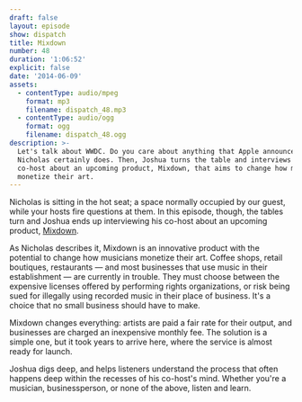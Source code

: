 ```yaml
---
draft: false
layout: episode
show: dispatch
title: Mixdown
number: 48
duration: '1:06:52'
explicit: false
date: '2014-06-09'
assets:
  - contentType: audio/mpeg
    format: mp3
    filename: dispatch_48.mp3
  - contentType: audio/ogg
    format: ogg
    filename: dispatch_48.ogg
description: >-
  Let's talk about WWDC. Do you care about anything that Apple announced?
  Nicholas certainly does. Then, Joshua turns the table and interviews his
  co-host about an upcoming product, Mixdown, that aims to change how musicians
  monetize their art.
---
```

Nicholas is sitting in the hot seat; a space normally occupied by our guest, while your hosts fire questions at them. In this episode, though, the tables turn and Joshua ends up interviewing his co-host about an upcoming product, [Mixdown](http://mixdown.co).

As Nicholas describes it, Mixdown is an innovative product with the potential to change how musicians monetize their art. Coffee shops, retail boutiques, restaurants &mdash; and most businesses that use music in their establishment &mdash; are currently in trouble. They must choose between the expensive licenses offered by performing rights organizations, or risk being sued for illegally using recorded music in their place of business. It's a choice that no small business should have to make.

Mixdown changes everything: artists are paid a fair rate for their output, and businesses are charged an inexpensive monthly fee. The solution is a simple one, but it took years to arrive here, where the service is almost ready for launch.

Joshua digs deep, and helps listeners understand the process that often happens deep within the recesses of his co-host's mind. Whether you're a musician, businessperson, or none of the above, listen and learn.